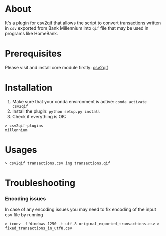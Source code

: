 # About

It's a plugin for [csv2qif](https://github.com/fighterpoul/csv2qif-core) that allows the script to convert transactions written in `csv` exported from Bank Millennium into `qif` file that may be used in programs like HomeBank.

# Prerequisites

Please visit and install core module firstly: [csv2qif](https://github.com/fighterpoul/csv2qif-core)

# Installation

1. Make sure that your conda environment is active: `conda activate csv2qif`
1. Install the plugin: `python setup.py install`
1. Check if everything is OK:
```
> csv2qif-plugins 
millennium
```

# Usages

```shell script
> csv2qif transactions.csv ing transactions.qif
```

# Troubleshooting

### Encoding issues
In case of any encoding issues you may need to fix encoding of the input csv file by running
```shell script
> iconv -f Windows-1250 -t utf-8 original_exported_transactions.csv > fixed_transactions_in_utf8.csv
```
